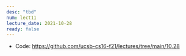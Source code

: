 ```yaml
---
desc: "tbd"
num: lect11
lecture_date: 2021-10-28
ready: false
---
```


* Code: <https://github.com/ucsb-cs16-f21/lectures/tree/main/10.28>
